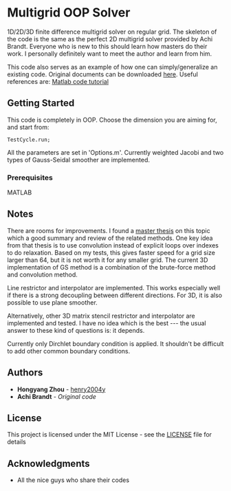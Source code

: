 # Multigrid OOP Solver
1D/2D/3D finite difference multigrid solver on regular grid. The skeleton of the code is the same as the perfect 2D multigrid solver provided by Achi Brandt. Everyone who is new to this should learn how masters do their work. I personally definitely want to meet the author and learn from him.

This code also serves as an example of how one can simply/generalize an existing code. Original documents can be downloaded [here](http://www.wisdom.weizmann.ac.il/~achi/classics.pdf). Useful references are: [Matlab code tutorial](https://github.com/dappelha/MultiGridMatlab)

## Getting Started

This code is completely in OOP. Choose the dimension you are aiming for, and start from:
```
TestCycle.run;
```

All the parameters are set in 'Options.m'. Currently weighted Jacobi and two types of Gauss-Seidal smoother are implemented.

### Prerequisites

MATLAB

## Notes
There are rooms for improvements. I found a [master thesis](https://www.duo.uio.no/handle/10852/12685) on this topic which a good summary and review of the related methods. One key idea from that thesis is to use convolution instead of explicit loops over indexes to do relaxation. Based on my tests, this gives faster speed for a grid size larger than 64, but it is not worth it for any smaller grid. The current 3D implementation of GS method is a combination of the brute-force method and convolution method.

Line restrictor and interpolator are implemented. This works especially well if there is a strong decoupling between different directions. For 3D, it is also possible to use plane smoother.

Alternatively, other 3D matrix stencil restrictor and interpolator are implemented and tested. I have no idea which is the best --- the usual answer to these kind of questions is: it depends.

Currently only Dirchlet boundary condition is applied. It shouldn't be difficult to add other common boundary conditions.

## Authors

* **Hongyang Zhou** - [henry2004y](https://github.com/henry2004y)
* **Achi Brandt** - *Original code*

## License

This project is licensed under the MIT License - see the [LICENSE](LICENSE) file for details

## Acknowledgments

* All the nice guys who share their codes


